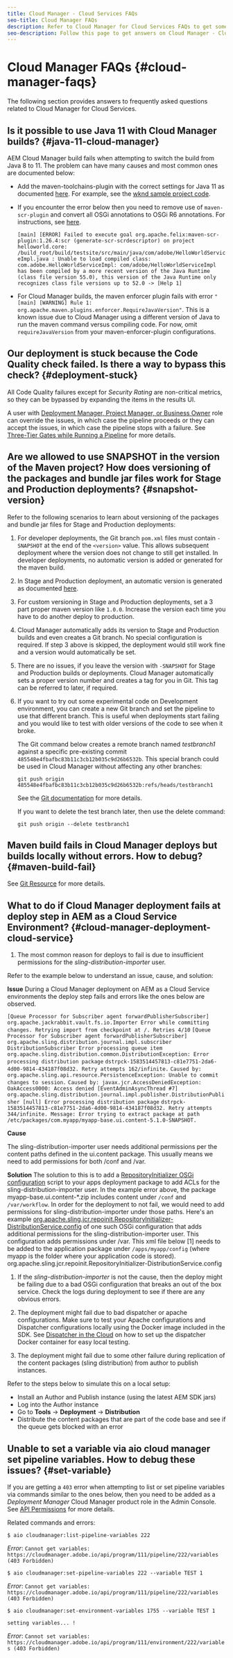 ```yaml
---
title: Cloud Manager - Cloud Services FAQs
seo-title: Cloud Manager FAQs
description: Refer to Cloud Manager for Cloud Services FAQs to get some troubleshooting tips
seo-description: Follow this page to get answers on Cloud Manager - Cloud Services FAQs
---
```


# Cloud Manager FAQs {#cloud-manager-faqs}

The following section provides answers to frequently asked questions related to Cloud Manager for Cloud Services.

## Is it possible to use Java 11 with Cloud Manager builds? {#java-11-cloud-manager}

AEM Cloud Manager build fails when attempting to switch the build from Java 8 to 11. The problem can have many causes and most common ones are documented below:

* Add the maven-toolchains-plugin with the correct settings for Java 11 as documented [here](https://experienceleague.adobe.com/docs/experience-manager-cloud-manager/using/getting-started/create-application-project/using-the-wizard.html?lang=en#getting-started).  For example, see the [wknd sample project code](https://github.com/adobe/aem-guides-wknd/commit/6cb5238cb6b932735dcf91b21b0d835ae3a7fe75).

* If you encounter the error below then you need to remove use of `maven-scr-plugin` and convert all OSGi annotations to OSGi R6 annotations. For instructions, see [here](https://cqdump.wordpress.com/2019/01/03/from-scr-annotations-to-osgi-annotations/).

   `[main] [ERROR] Failed to execute goal org.apache.felix:maven-scr-plugin:1.26.4:scr (generate-scr-scrdescriptor) on project helloworld.core: /build_root/build/testsite/src/main/java/com/adobe/HelloWorldServiceImpl.java : Unable to load compiled class: com.adobe.HelloWorldServiceImpl: com/adobe/HelloWorldServiceImpl has been compiled by a more recent version of the Java Runtime (class file version 55.0), this version of the Java Runtime only recognizes class file versions up to 52.0 -> [Help 1]`

* For Cloud Manager builds, the maven enforcer plugin fails with error `"[main] [WARNING] Rule 1: org.apache.maven.plugins.enforcer.RequireJavaVersion"`. This is a known issue due to Cloud Manager using a different version of Java to run the maven command versus compiling code. For now, omit `requireJavaVersion` from your maven-enforcer-plugin configurations.

## Our deployment is stuck because the Code Quality check failed. Is there a way to bypass this check? {#deployment-stuck}

All Code Quality failures except for *Security Rating* are non-critical metrics, so they can be bypassed by expanding the items in the results UI.  

A user with [Deployment Manager, Project Manager, or Business Owner](https://experienceleague.adobe.com/docs/experience-manager-cloud-manager/using/requirements/setting-up-users-and-roles.html?lang=en#requirements) role can override the issues, in which case the pipeline proceeds or they can accept the issues, in which case the pipeline stops with a failure.  See [Three-Tier Gates while Running a Pipeline](https://experienceleague.adobe.com/docs/experience-manager-cloud-manager/using/how-to-use/understand-your-test-results.html?lang=en#how-to-use) for more details.


## Are we allowed to use SNAPSHOT in the version of the Maven project? How does versioning of the packages and bundle jar files work for Stage and Production deployments? {#snapshot-version}

Refer to the following scenarios to learn about versioning of the packages and bundle jar files for Stage and Production deployments:

1. For developer deployments, the Git branch `pom.xml` files must contain `-SNAPSHOT` at the end of the `<version>` value. This allows subsequent deployment where the version does not change to still get installed. In developer deployments, no automatic version is added or generated for the maven build.

1. In Stage and Production deployment, an automatic version is generated as documented [here](https://experienceleague.adobe.com/docs/experience-manager-cloud-manager/using/managing-code/activating-maven-project.html?lang=en#managing-code).

1. For custom versioning in Stage and Production deployments, set a 3 part proper maven version like `1.0.0`. Increase the version each time you have to do another deploy to production.

1. Cloud Manager automatically adds its version to Stage and Production builds and even creates a Git branch. No special configuration is required. If step 3 above is skipped, the deployment would still work fine and a version would automatically be set.

1. There are no issues, if you leave the version with `-SNAPSHOT` for Stage and Production builds or deployments. Cloud Manager automatically sets a proper version number and creates a tag for you in Git. This tag can be referred to later, if required.

1. If you want to try out some experimental code on Development environment, you can create a new Git branch and set the pipeline to use that different branch. This is useful when deployments start failing and you would like to test with older versions of the code to see when it broke.

   The Git command below creates a remote branch named *testbranch1* against a specific pre-existing commit `485548e4fbafbc83b11c3cb12b035c9d26b6532b`.  This special branch could be used in Cloud Manager without affecting any other branches:

   `git push origin 485548e4fbafbc83b11c3cb12b035c9d26b6532b:refs/heads/testbranch1`

   See the [Git documentation](https://git-scm.com/book/en/v2/Git-Internals-Git-References) for more details.

   If you want to delete the test branch later, then use the delete command:

   `git push origin --delete testbranch1`

## Maven build fails in Cloud Manager deploys but builds locally without errors. How to debug? {#maven-build-fail}

See [Git Resource](https://github.com/cqsupport/cloud-manager/blob/main/cm-build-step-fails.md) for more details.

## What to do if Cloud Manager deployment fails at deploy step in AEM as a Cloud Service Environment? {#cloud-manager-deployment-cloud-service}

1. The most common reason for deploys to fail is due to insufficient permissions for the *sling-distribution-importer* user.

Refer to the example below to understand an issue, cause, and solution:

**Issue**
During a Cloud Manager deployment on AEM as a Cloud Service environments the deploy step fails and errors like the ones below are observed.

`[Queue Processor for Subscriber agent forwardPublisherSubscriber] org.apache.jackrabbit.vault.fs.io.Importer Error while committing changes. Retrying import from checkpoint at /. Retries 4/10`
`[Queue Processor for Subscriber agent forwardPublisherSubscriber] org.apache.sling.distribution.journal.impl.subscriber DistributionSubscriber Error processing queue item`
`org.apache.sling.distribution.common.DistributionException: Error processing distribution package`
`dstrpck-1583514457813-c81e7751-2da6-4d00-9814-434187f08d32. Retry attempts 162/infinite.`
`Caused by: org.apache.sling.api.resource.PersistenceException: Unable to commit changes to session.`
`Caused by: javax.jcr.AccessDeniedException: OakAccess0000: Access denied [EventAdminAsyncThread #7] org.apache.sling.distribution.journal.impl.publisher.DistributionPublisher [null] Error processing distribution package` `dstrpck-1583514457813-c81e7751-2da6-4d00-9814-434187f08d32. Retry attempts 344/infinite. Message: Error trying to extract package at path /etc/packages/com.myapp/myapp-base.ui.content-5.1.0-SNAPSHOT.`

**Cause**

The sling-distribution-importer user needs additional permissions per the content paths defined in the ui.content package.  This usually means we need to add permissions for both /conf and /var.

**Solution**
The solution to this is to add a [RepositoryInitializer OSGi configuration](https://experienceleague.adobe.com/docs/experience-manager-cloud-service/implementing/deploying/overview.html?lang=en#deploying) script to your apps deployment package to add ACLs for the sling-distribution-importer user.
In the example error above, the package myapp-base.ui.content-*.zip includes content under `/conf` and `/var/workflow`. In order for the deployment to not fail, we would need to add permissions for sling-distribution-importer under those paths. 
Here's an example [org.apache.sling.jcr.repoinit.RepositoryInitializer-DistributionService.config](https://github.com/cqsupport/cloud-manager/blob/main/org.apache.sling.jcr.repoinit.RepositoryInitializer-distribution.config) of one such OSGi configuration that adds additional permissions for the sling-distribution-importer user.  This configuration adds permissions under /var.  This xml file below [1] needs to be added to the application package under `/apps/myapp/config` (where myapp is the folder where your application code is stored).
org.apache.sling.jcr.repoinit.RepositoryInitializer-DistributionService.config

1. If the *sling-distribution-importer* is not the cause, then the deploy might be failing due to a bad OSGi configuration that breaks an out of the box service. Check the logs during deployment to see if there are any obvious errors.

1. The deployment might fail due to bad dispatcher or apache configurations. Make sure to test your Apache configurations and Dispatcher configurations locally using the Docker image included in the SDK. See [Dispatcher in the Cloud](https://experienceleague.adobe.com/docs/experience-manager-cloud-service/implementing/content-delivery/disp-overview.html?lang=en#content-delivery) on how to set up the dispatcher Docker container for easy local testing.

1. The deployment might fail due to some other failure during replication of the content packages (sling distribution) from author to publish instances. 

Refer to the steps below to simulate this on a local setup:
   * Install an Author and Publish instance (using the latest AEM SDK jars)
   * Log into the Author instance
   * Go to **Tools** -> **Deployment** -> **Distribution**
   * Distribute the content packages that are part of the code base and see if the queue gets blocked with an error 

## Unable to set a variable via aio cloud manager set pipeline variables. How to debug these issues? {#set-variable} 

If you are getting a `403` error when attempting to list or set pipeline variables via commands similar to the ones below, then you need to be added as a *Deployment Manager* Cloud Manager product role in the Admin Console.  
See [API Permissions](https://www.adobe.io/apis/experiencecloud/cloud-manager/docs.html#!AdobeDocs/cloudmanager-api-docs/master/permissions.md) for more details.

Related commands and errors:

`$ aio cloudmanager:list-pipeline-variables 222`

*Error*: `Cannot get variables: https://cloudmanager.adobe.io/api/program/111/pipeline/222/variables (403 Forbidden)`

`$ aio cloudmanager:set-pipeline-variables 222 --variable TEST 1`

*Error*: `Cannot get variables: https://cloudmanager.adobe.io/api/program/111/pipeline/222/variables (403 Forbidden)`

`$ aio cloudmanager:set-environment-variables 1755 --variable TEST 1`

`setting variables... !`

*Error*: `Cannot set variables: https://cloudmanager.adobe.io/api/program/111/environment/222/variables (403 Forbidden)`
